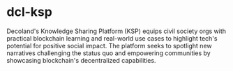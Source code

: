 # dcl-ksp
Decoland's Knowledge Sharing Platform (KSP) equips civil society orgs with practical blockchain learning and real-world use cases to highlight tech's potential for positive social impact. The platform seeks to spotlight new narratives challenging the status quo and empowering communities by showcasing blockchain's decentralized capabilities.
